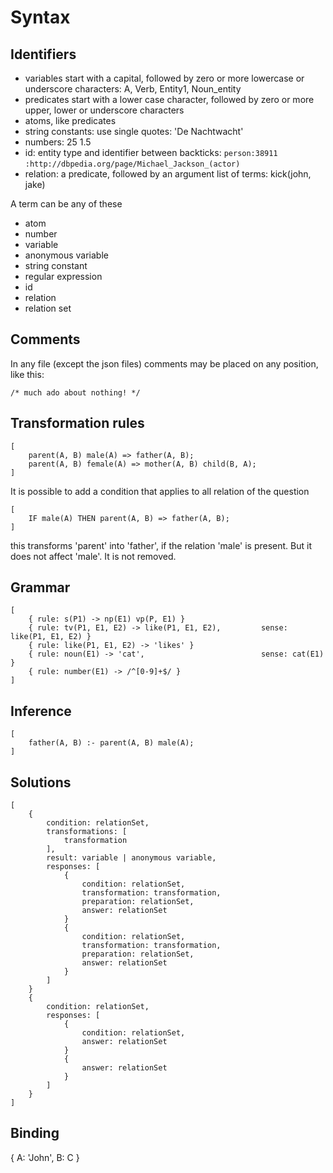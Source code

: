 # Syntax

## Identifiers

 * variables start with a capital, followed by zero or more lowercase or underscore characters: A, Verb, Entity1, Noun_entity
 * predicates start with a lower case character, followed by zero or more upper, lower or underscore characters
 * atoms, like predicates
 * string constants: use single quotes: 'De Nachtwacht'
 * numbers: 25 1.5
 * id: entity type and identifier between backticks: `person:38911` `:http://dbpedia.org/page/Michael_Jackson_(actor)`
 * relation: a predicate, followed by an argument list of terms: kick(john, jake)

 A term can be any of these

 * atom
 * number
 * variable
 * anonymous variable
 * string constant
 * regular expression
 * id
 * relation
 * relation set

## Comments

 In any file (except the json files) comments may be placed on any position, like this:

    /* much ado about nothing! */

## Transformation rules

    [
        parent(A, B) male(A) => father(A, B);
        parent(A, B) female(A) => mother(A, B) child(B, A);
    ]

It is possible to add a condition that applies to all relation of the question

    [
        IF male(A) THEN parent(A, B) => father(A, B);
    ]

this transforms 'parent' into 'father', if the relation 'male' is present. But it does not affect 'male'. It is not removed.

## Grammar

    [
        { rule: s(P1) -> np(E1) vp(P, E1) }
        { rule: tv(P1, E1, E2) -> like(P1, E1, E2),         sense: like(P1, E1, E2) }
        { rule: like(P1, E1, E2) -> 'likes' }
        { rule: noun(E1) -> 'cat',                          sense: cat(E1) }
        { rule: number(E1) -> /^[0-9]+$/ }
    ]

## Inference

    [
        father(A, B) :- parent(A, B) male(A);
    ]

## Solutions

    [
        {
            condition: relationSet,
            transformations: [
                transformation
            ],
            result: variable | anonymous variable,
            responses: [
                {
                    condition: relationSet, 
                    transformation: transformation,
                    preparation: relationSet,
                    answer: relationSet
                }
                {
                    condition: relationSet, 
                    transformation: transformation,
                    preparation: relationSet,
                    answer: relationSet
                }
            ]
        } 
        {
            condition: relationSet,
            responses: [
                {
                    condition: relationSet, 
                    answer: relationSet
                }
                {
                    answer: relationSet
                }
            ]        
        }
    ]

## Binding

{
    A: 'John',
    B: C 
}
